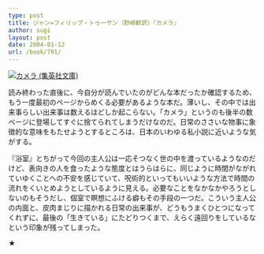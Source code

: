 ```yaml
---
type: post
title: ジャン=フィリップ・トゥーサン（野崎歓訳）『カメラ』
author: sugi
layout: post
date: 2004-01-12
url: /book/791/
---
```

<a href="http://www.amazon.co.jp/exec/obidos/ASIN/408760294X/chezsugi-22/ref=nosim/" name="amazletlink" target="_blank"><img src="http://ecx.images-amazon.com/images/I/21F4AKWRX5L.jpg" alt="カメラ (集英社文庫)" class="alignleft" /></a>

読み終わった直後に、今自分が読んでいたのがどんな本だったか確認するため、もう一度最初のページからめくる必要があるような本だ。薄いし、その中では出来事らしい出来事は数えるほどしか起こらない。「カメラ」というのも後半の数ページに登場してすぐに捨てられてしまうだけなのだ。日常のささいな物事に象徴的な意味をもたせようとするところは、日本のいわゆる私小説に近いような気がする。

『浴室』とちがって今回の主人公は一応そつなく世の中を渡っているようなのだけど、表向きの人を食ったような態度とはうらはらに、同じように時間がながれていゆくことへの不安を感じていて、呪術的といってもいいような方法で時間の流れをくいとめようとしているように見える。必要なことをなかなかやろうとしないのもそうだし、個室で瞑想にふける癖もその手段の一つだ。こういう主人公の内面と、皮肉まじりに描かれる日常の出来事が、どうもうまくひとつになってくれずに、最後の「生きている」にたどりつくまで、えらく遠回りをしているなという印象が残ってしまった。

★

